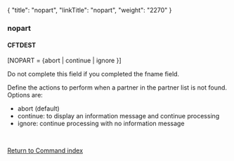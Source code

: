{
    "title": "nopart",
    "linkTitle": "nopart",
    "weight": "2270"
}<span id="nopart"></span>

### nopart

#### CFTDEST

\[NOPART = {abort
| continue | ignore }\]

Do not complete this field if you
completed the fname field.

Define the actions to perform when a partner in the partner list is
not found. Options are:

- abort
    (default)
- continue:
    to display an information message and continue processing
- ignore:
    continue processing with no information message

 

[Return to Command index](../../)
